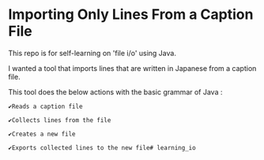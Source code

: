 # Importing Only Lines From a Caption File

This repo is for self-learning on 'file i/o' using Java. 

I wanted a tool that imports lines that are written in Japanese from a caption file. 


This tool does the below actions with the basic grammar of Java : 

    ✔️Reads a caption file
    
    ✔️Collects lines from the file
    
    ✔️Creates a new file
    
    ✔️Exports collected lines to the new file# learning_io
